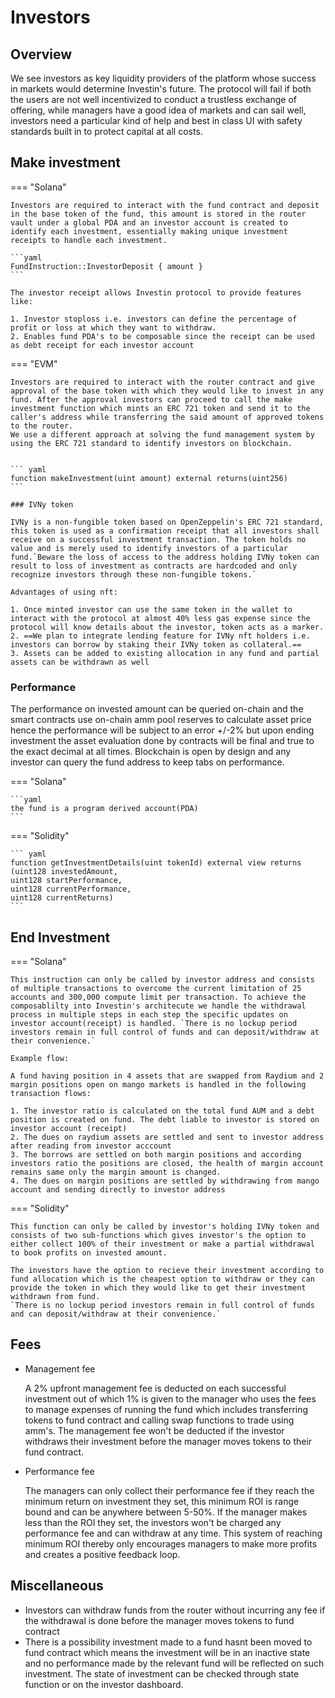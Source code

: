 # Investors

## Overview

We see investors as key liquidity providers of the platform whose success in markets would determine Investin's future. The protocol will fail if both the users are not well incentivized to conduct a trustless exchange of offering, while managers have a good idea of markets and can sail well, investors need a particular kind of help and best in class UI with safety standards built in to protect capital at all costs. 


## Make investment


=== "Solana"

    Investors are required to interact with the fund contract and deposit in the base token of the fund, this amount is stored in the router vault under a global PDA and an investor account is created to identify each investment, essentially making unique investment receipts to handle each investment. 

    ```yaml
    FundInstruction::InvestorDeposit { amount }
    ``` 

    The investor receipt allows Investin protocol to provide features like:
    
    1. Investor stoploss i.e. investors can define the percentage of profit or loss at which they want to withdraw.
    2. Enables fund PDA's to be composable since the receipt can be used as debt receipt for each investor account 

=== "EVM"

    Investors are required to interact with the router contract and give approval of the base token with which they would like to invest in any fund. After the approval investors can proceed to call the make investment function which mints an ERC 721 token and send it to the caller's address while transferring the said amount of approved tokens to the router.
    We use a different approach at solving the fund management system by using the ERC 721 standard to identify investors on blockchain.


    ``` yaml
    function makeInvestment(uint amount) external returns(uint256)
    ```

    ### IVNy token

    IVNy is a non-fungible token based on OpenZeppelin's ERC 721 standard, this token is used as a confirmation receipt that all investors shall receive on a successful investment transaction. The token holds no value and is merely used to identify investors of a particular fund.`Beware the loss of access to the address holding IVNy token can result to loss of investment as contracts are hardcoded and only recognize investors through these non-fungible tokens.`

    Advantages of using nft: 

    1. Once minted investor can use the same token in the wallet to interact with the protocol at almost 40% less gas expense since the protocol will know details about the investor, token acts as a marker.
    2. ==We plan to integrate lending feature for IVNy nft holders i.e. investors can borrow by staking their IVNy token as collateral.==
    3. Assets can be added to existing allocation in any fund and partial assets can be withdrawn as well

    


<!-- === "Solidity"
    
    ``` yaml
    function makeInvestment(uint amount) external returns(uint256)
    ```

=== "Solana"
    
    ```yaml
    FundInstruction::InvestorDeposit { amount }
    ``` -->


 

### Performance

The performance on invested amount can be queried on-chain and the smart contracts use on-chain amm pool reserves to calculate asset price hence the performance will be subject to an error +/-2% but upon ending investment the asset evaluation done by contracts will be final and true to the exact decimal at all times. Blockchain is open by design and any investor can query the fund address to keep tabs on performance.



=== "Solana"
    
    ```yaml
    the fund is a program derived account(PDA) 
    ```

=== "Solidity"
    
    ``` yaml
    function getInvestmentDetails(uint tokenId) external view returns
    (uint128 investedAmount, 
    uint128 startPerformance, 
    uint128 currentPerformance, 
    uint128 currentReturns)
    ```


## End Investment


=== "Solana"

    This instruction can only be called by investor address and consists of multiple transactions to overcome the current limitation of 25 accounts and 300,000 compute limit per transaction. To achieve the composablilty into Investin's architecute we handle the withdrawal process in multiple steps in each step the specific updates on investor account(receipt) is handled. `There is no lockup period investors remain in full control of funds and can deposit/withdraw at their convenience.`

    Example flow:
    
    A fund having position in 4 assets that are swapped from Raydium and 2 margin positions open on mango markets is handled in the following transaction flows:
    
    1. The investor ratio is calculated on the total fund AUM and a debt position is created on fund. The debt liable to investor is stored on investor account (receipt)
    2. The dues on raydium assets are settled and sent to investor address after reading from investor acccount
    3. The borrows are settled on both margin positions and according investors ratio the positions are closed, the health of margin account remains same only the margin amount is changed.
    4. The dues on margin positions are settled by withdrawing from mango account and sending directly to investor address 

=== "Solidity"

    This function can only be called by investor's holding IVNy token and consists of two sub-functions which gives investor's the option to either collect 100% of their investment or make a partial withdrawal to book profits on invested amount.

    The investors have the option to recieve their investment according to fund allocation which is the cheapest option to withdraw or they can provide the token in which they would like to get their investment withdrawn from fund.
    `There is no lockup period investors remain in full control of funds and can deposit/withdraw at their convenience.`





<!-- === "Solidity"
    
    ``` yaml
    function partialWithdraw(uint _tokenId, uint128 _amount, bool allTokens) external
    ```

=== "Solana"
    
    ```yaml
    FundInstruction::InvestorWithdraw { amount }
    ``` -->

## Fees

* Management fee

    A 2% upfront management fee is deducted on each successful investment out of which 1% is given to the manager who uses the fees to manage expenses of running the fund which includes transferring tokens to fund contract and calling swap functions to trade using amm's. The management fee won't be deducted if the investor withdraws their investment before the manager moves tokens to their fund contract. 

* Performance fee

    The managers can only collect their performance fee if they reach the minimum return on investment they set, this minimum ROI is range bound and can be anywhere between 5-50%. If the manager makes less than the ROI they set, the investors won't be charged any performance fee and can withdraw at any time. This system of reaching minimum ROI thereby only encourages managers to make more profits and creates a positive feedback loop.

<!-- === "Solidity"
    
    ``` yaml
    function getFundDetails() external view returns
    (Fund name, 
    manager_address, 
    min_amount, 
    min_return, 
    perf_fee) 
    ```

=== "Solana"
    
    ```yaml
    coming soon 
    ``` -->

## Miscellaneous 

* Investors can withdraw funds from the router without incurring any fee if the withdrawal is done before the manager moves tokens to fund contract
* There is a possibility investment made to a fund hasnt been moved to fund contract which means the investment will be in an inactive state and no performance made by the relevant fund will be reflected on such investment. The state of investment can be checked through state function or on the investor dashboard. 
